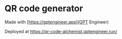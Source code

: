 # QR code generator

Made with [https://gptengineer.app](GPT Engineer)

Deployed at https://qr-code-alchemist.gptengineer.run/
